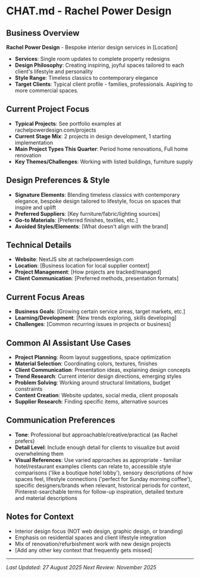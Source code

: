 # CHAT.md - Rachel Power Design

## Business Overview
**Rachel Power Design** - Bespoke interior design services in [Location]
- **Services**: Single room updates to complete property redesigns
- **Design Philosophy**: Creating inspiring, joyful spaces tailored to each client's lifestyle and personality
- **Style Range**: Timeless classics to contemporary elegance
- **Target Clients**: Typical client profile - families, professionals. Aspiring to more commercial spaces.

## Current Project Focus
- **Typical Projects**: See portfolio examples at rachelpowerdesign.com/projects
- **Current Stage Mix**: 2 projects in design development, 1 starting implementation
- **Main Project Types This Quarter**: Period home renovations, Full home renovation
- **Key Themes/Challenges**: Working with listed buildings, furniture supply

## Design Preferences & Style
- **Signature Elements**: Blending timeless classics with contemporary elegance, bespoke design tailored to lifestyle, focus on spaces that inspire and uplift
- **Preferred Suppliers**: [Key furniture/fabric/lighting sources]
- **Go-to Materials**: [Preferred finishes, textiles, etc.]
- **Avoided Styles/Elements**: [What doesn't align with the brand]

## Technical Details
- **Website**: NextJS site at rachelpowerdesign.com
- **Location**: [Business location for local supplier context]
- **Project Management**: [How projects are tracked/managed]
- **Client Communication**: [Preferred methods, presentation formats]

## Current Focus Areas
- **Business Goals**: [Growing certain service areas, target markets, etc.]
- **Learning/Development**: [New trends exploring, skills developing]
- **Challenges**: [Common recurring issues in projects or business]

## Common AI Assistant Use Cases
- **Project Planning**: Room layout suggestions, space optimization
- **Material Selection**: Coordinating colors, textures, finishes
- **Client Communication**: Presentation ideas, explaining design concepts
- **Trend Research**: Current interior design directions, emerging styles
- **Problem Solving**: Working around structural limitations, budget constraints
- **Content Creation**: Website updates, social media, client proposals
- **Supplier Research**: Finding specific items, alternative sources

## Communication Preferences
- **Tone**: Professional but approachable/creative/practical (as Rachel prefers)
- **Detail Level**: Include enough detail for clients to visualize but avoid overwhelming them
- **Visual References**: Use varied approaches as appropriate - familiar hotel/restaurant examples clients can relate to, accessible style comparisons ('like a boutique hotel lobby'), sensory descriptions of how spaces feel, lifestyle connections ('perfect for Sunday morning coffee'), specific designers/brands when relevant, historical periods for context, Pinterest-searchable terms for follow-up inspiration, detailed texture and material descriptions

## Notes for Context
- Interior design focus (NOT web design, graphic design, or branding)
- Emphasis on residential spaces and client lifestyle integration
- Mix of renovation/refurbishment work with new design projects
- [Add any other key context that frequently gets missed]

---

*Last Updated: 27 August 2025*
*Next Review: November 2025*
